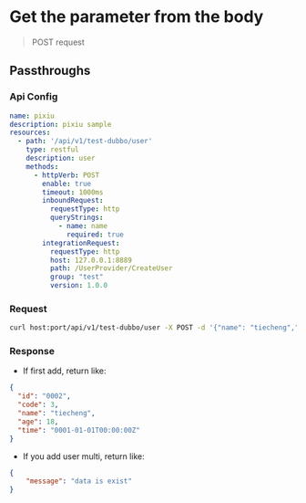 # Get the parameter from the body

> POST request

## Passthroughs

### Api Config

```yaml
name: pixiu
description: pixiu sample
resources:
  - path: '/api/v1/test-dubbo/user'
    type: restful
    description: user
    methods:
      - httpVerb: POST
        enable: true
        timeout: 1000ms
        inboundRequest:
          requestType: http
          queryStrings:
            - name: name
              required: true
        integrationRequest:
          requestType: http
          host: 127.0.0.1:8889
          path: /UserProvider/CreateUser
          group: "test"
          version: 1.0.0
```

### Request

```bash
curl host:port/api/v1/test-dubbo/user -X POST -d '{"name": "tiecheng","id": "0002","code": 3,"age": 18}' --header "Content-Type: application/json"
```

### Response

- If first add, return like:

```json
{
  "id": "0002",
  "code": 3,
  "name": "tiecheng",
  "age": 18,
  "time": "0001-01-01T00:00:00Z"
}
```

- If you add user multi, return like:

```json
{
    "message": "data is exist"
}
```
